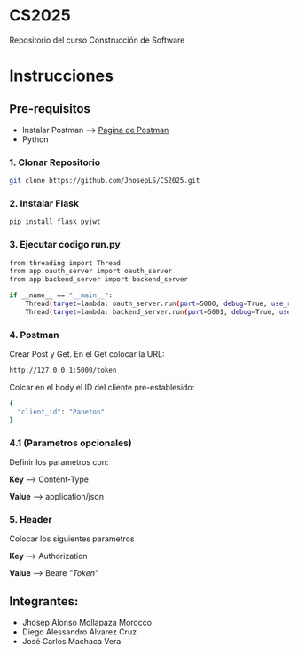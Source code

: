 # CS2025
Repositorio del curso Construcción de Software

# Instrucciones

## Pre-requisitos
- Instalar Postman --> [Pagina de Postman](https://learning.postman.com)
- Python

### 1. Clonar Repositorio 
```bash
git clone https://github.com/JhosepLS/CS2025.git
```

### 2. Instalar Flask
```bash
pip install flask pyjwt
```

### 3. Ejecutar codigo run.py
```bash
from threading import Thread
from app.oauth_server import oauth_server
from app.backend_server import backend_server

if __name__ == "__main__":
    Thread(target=lambda: oauth_server.run(port=5000, debug=True, use_reloader=False)).start()
    Thread(target=lambda: backend_server.run(port=5001, debug=True, use_reloader=False)).start()
```
### 4. Postman
Crear Post y Get. En el Get colocar la URL:
```bash
http://127.0.0.1:5000/token
```
Colcar en el body el ID del cliente pre-establesido:
```bash
{
  "client_id": "Paneton"
}
```
### 4.1 (Parametros opcionales)
Definir los parametros con:

**Key**   --> Content-Type

**Value** --> application/json



### 5. Header
Colocar los siguientes parametros

**Key** --> Authorization

**Value** --> Beare *"Token"*

## Integrantes:
- Jhosep Alonso Mollapaza Morocco
- Diego Alessandro Alvarez Cruz
- José Carlos Machaca Vera
